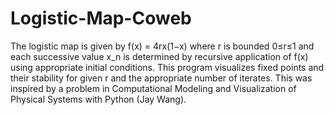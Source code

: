 # Logistic-Map-Coweb
The logistic map is given by f(x) = 4rx(1−x) where r is bounded 0≤r≤1 and each successive value x_n is determined by recursive application of f(x) using appropriate initial conditions. This program visualizes fixed points and their stability for given r and the appropriate number of iterates. This was inspired by a problem in Computational Modeling and Visualization of Physical Systems with Python (Jay Wang).  
